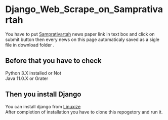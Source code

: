 # Django_Web_Scrape_on_Samprativartah
You have to put [Samprativartah](http://samprativartah.in/) news paper link in text box and click on submit button then every news on this page automaticaly saved as a sigle file in download folder .
## Before that you have to check  
Python 3.X installed or Not  
Java 11.0.X or Grater  
## Then you install Django  
You can install django from [Linuxize](https://linuxize.com/post/how-to-install-django-on-ubuntu-18-04/)  
After completion of installation you have to clone this repogetory and run it.
